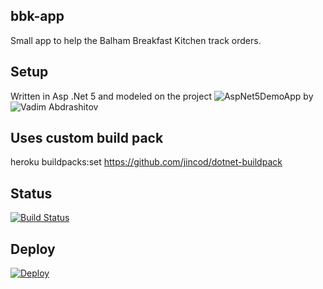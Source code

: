## bbk-app
Small app to help the Balham Breakfast Kitchen track orders.

## Setup
Written in Asp .Net 5 and modeled on the project ![AspNet5DemoApp](https://github.com/jincod/AspNet5DemoApp) by ![Vadim Abdrashitov](https://github.com/jincod)

## Uses custom build pack
heroku buildpacks:set https://github.com/jincod/dotnet-buildpack

## Status
[![Build Status](https://travis-ci.org/TristanRhodes/bbk-app.svg?branch=master)](https://travis-ci.org/TristanRhodes/bbk-app)

## Deploy
[![Deploy](https://www.herokucdn.com/deploy/button.svg)](https://heroku.com/deploy?template=https://github.com/TristanRhodes/bbk-app)
